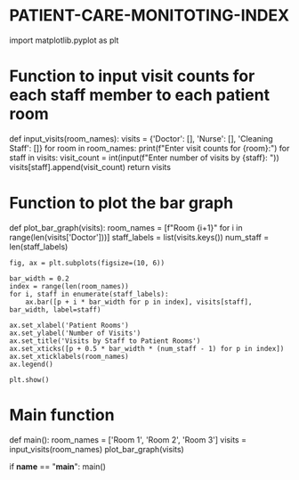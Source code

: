 # PATIENT-CARE-MONITOTING-INDEX
import matplotlib.pyplot as plt

# Function to input visit counts for each staff member to each patient room
def input_visits(room_names):
    visits = {'Doctor': [], 'Nurse': [], 'Cleaning Staff': []}
    for room in room_names:
        print(f"Enter visit counts for {room}:")
        for staff in visits:
            visit_count = int(input(f"Enter number of visits by {staff}: "))
            visits[staff].append(visit_count)
    return visits

# Function to plot the bar graph
def plot_bar_graph(visits):
    room_names = [f"Room {i+1}" for i in range(len(visits['Doctor']))]
    staff_labels = list(visits.keys())
    num_staff = len(staff_labels)

    fig, ax = plt.subplots(figsize=(10, 6))

    bar_width = 0.2
    index = range(len(room_names))
    for i, staff in enumerate(staff_labels):
        ax.bar([p + i * bar_width for p in index], visits[staff], bar_width, label=staff)

    ax.set_xlabel('Patient Rooms')
    ax.set_ylabel('Number of Visits')
    ax.set_title('Visits by Staff to Patient Rooms')
    ax.set_xticks([p + 0.5 * bar_width * (num_staff - 1) for p in index])
    ax.set_xticklabels(room_names)
    ax.legend()

    plt.show()

# Main function
def main():
    room_names = ['Room 1', 'Room 2', 'Room 3']
    visits = input_visits(room_names)
    plot_bar_graph(visits)

if __name__ == "__main__":
    main()
